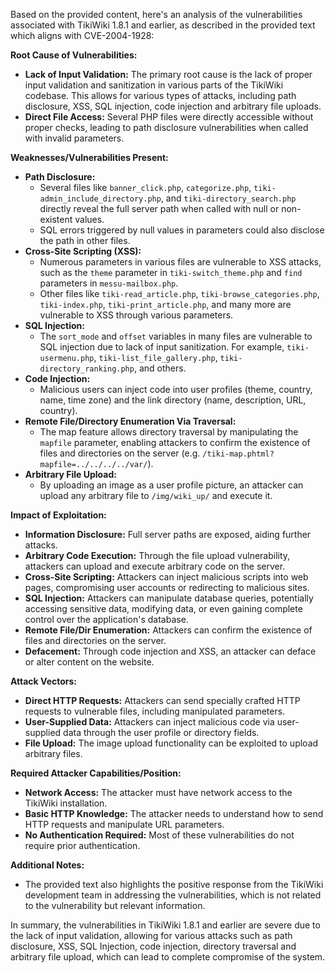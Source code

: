 Based on the provided content, here's an analysis of the vulnerabilities associated with TikiWiki 1.8.1 and earlier, as described in the provided text which aligns with CVE-2004-1928:

**Root Cause of Vulnerabilities:**

*   **Lack of Input Validation:** The primary root cause is the lack of proper input validation and sanitization in various parts of the TikiWiki codebase. This allows for various types of attacks, including path disclosure, XSS, SQL injection, code injection and arbitrary file uploads.
*   **Direct File Access:** Several PHP files were directly accessible without proper checks, leading to path disclosure vulnerabilities when called with invalid parameters.

**Weaknesses/Vulnerabilities Present:**

*   **Path Disclosure:**
    *   Several files like `banner_click.php`, `categorize.php`, `tiki-admin_include_directory.php`, and `tiki-directory_search.php` directly reveal the full server path when called with null or non-existent values.
    *   SQL errors triggered by null values in parameters could also disclose the path in other files.
*   **Cross-Site Scripting (XSS):**
    *   Numerous parameters in various files are vulnerable to XSS attacks, such as the `theme` parameter in `tiki-switch_theme.php` and `find` parameters in `messu-mailbox.php`.
    *   Other files like `tiki-read_article.php`, `tiki-browse_categories.php`, `tiki-index.php`, `tiki-print_article.php`, and many more are vulnerable to XSS through various parameters.
*  **SQL Injection:**
    *   The `sort_mode` and `offset` variables in many files are vulnerable to SQL injection due to lack of input sanitization. For example, `tiki-usermenu.php`, `tiki-list_file_gallery.php`, `tiki-directory_ranking.php`, and others.
*   **Code Injection:**
    *   Malicious users can inject code into user profiles (theme, country, name, time zone) and the link directory (name, description, URL, country).
*   **Remote File/Directory Enumeration Via Traversal:**
    *   The map feature allows directory traversal by manipulating the `mapfile` parameter, enabling attackers to confirm the existence of files and directories on the server (e.g. `/tiki-map.phtml?mapfile=../../../../var/`).
*   **Arbitrary File Upload:**
    *   By uploading an image as a user profile picture, an attacker can upload any arbitrary file to `/img/wiki_up/` and execute it.

**Impact of Exploitation:**

*   **Information Disclosure:** Full server paths are exposed, aiding further attacks.
*   **Arbitrary Code Execution:** Through the file upload vulnerability, attackers can upload and execute arbitrary code on the server.
*   **Cross-Site Scripting:** Attackers can inject malicious scripts into web pages, compromising user accounts or redirecting to malicious sites.
*  **SQL Injection:** Attackers can manipulate database queries, potentially accessing sensitive data, modifying data, or even gaining complete control over the application's database.
*   **Remote File/Dir Enumeration:** Attackers can confirm the existence of files and directories on the server.
*   **Defacement:** Through code injection and XSS, an attacker can deface or alter content on the website.

**Attack Vectors:**

*   **Direct HTTP Requests:** Attackers can send specially crafted HTTP requests to vulnerable files, including manipulated parameters.
*   **User-Supplied Data:** Attackers can inject malicious code via user-supplied data through the user profile or directory fields.
*   **File Upload:** The image upload functionality can be exploited to upload arbitrary files.

**Required Attacker Capabilities/Position:**

*   **Network Access:** The attacker must have network access to the TikiWiki installation.
*   **Basic HTTP Knowledge:** The attacker needs to understand how to send HTTP requests and manipulate URL parameters.
*   **No Authentication Required:** Most of these vulnerabilities do not require prior authentication.

**Additional Notes:**

* The provided text also highlights the positive response from the TikiWiki development team in addressing the vulnerabilities, which is not related to the vulnerability but relevant information.

In summary, the vulnerabilities in TikiWiki 1.8.1 and earlier are severe due to the lack of input validation, allowing for various attacks such as path disclosure, XSS, SQL Injection, code injection, directory traversal and arbitrary file upload, which can lead to complete compromise of the system.